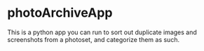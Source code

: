 # photoArchiveApp
This is a python app you can run to sort out duplicate images and screenshots from a photoset, and categorize them as such.
